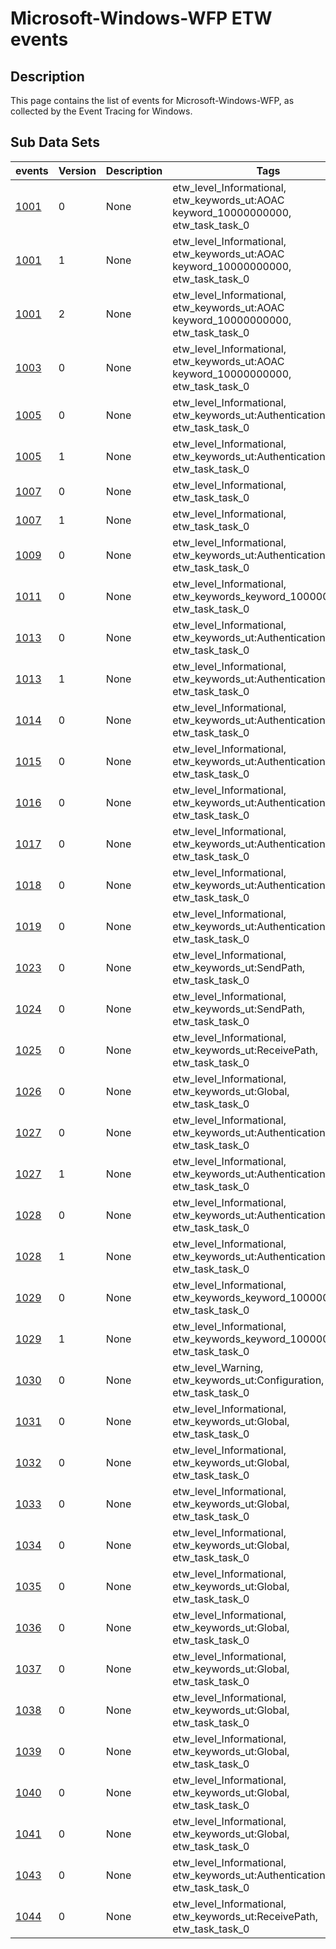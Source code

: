 # Microsoft-Windows-WFP ETW events

## Description
This page contains the list of events for Microsoft-Windows-WFP, as collected by the Event Tracing for Windows.

## Sub Data Sets
|events|Version|Description|Tags|
|---|---|---|---|
|[1001](events/event-1001.md)|0|None|etw_level_Informational, etw_keywords_ut:AOAC keyword_10000000000, etw_task_task_0|
|[1001](events/event-1001_v1.md)|1|None|etw_level_Informational, etw_keywords_ut:AOAC keyword_10000000000, etw_task_task_0|
|[1001](events/event-1001_v2.md)|2|None|etw_level_Informational, etw_keywords_ut:AOAC keyword_10000000000, etw_task_task_0|
|[1003](events/event-1003.md)|0|None|etw_level_Informational, etw_keywords_ut:AOAC keyword_10000000000, etw_task_task_0|
|[1005](events/event-1005.md)|0|None|etw_level_Informational, etw_keywords_ut:Authentication, etw_task_task_0|
|[1005](events/event-1005_v1.md)|1|None|etw_level_Informational, etw_keywords_ut:Authentication, etw_task_task_0|
|[1007](events/event-1007.md)|0|None|etw_level_Informational, etw_task_task_0|
|[1007](events/event-1007_v1.md)|1|None|etw_level_Informational, etw_task_task_0|
|[1009](events/event-1009.md)|0|None|etw_level_Informational, etw_keywords_ut:Authentication, etw_task_task_0|
|[1011](events/event-1011.md)|0|None|etw_level_Informational, etw_keywords_keyword_10000000000, etw_task_task_0|
|[1013](events/event-1013.md)|0|None|etw_level_Informational, etw_keywords_ut:Authentication, etw_task_task_0|
|[1013](events/event-1013_v1.md)|1|None|etw_level_Informational, etw_keywords_ut:Authentication, etw_task_task_0|
|[1014](events/event-1014.md)|0|None|etw_level_Informational, etw_keywords_ut:Authentication, etw_task_task_0|
|[1015](events/event-1015.md)|0|None|etw_level_Informational, etw_keywords_ut:Authentication, etw_task_task_0|
|[1016](events/event-1016.md)|0|None|etw_level_Informational, etw_keywords_ut:Authentication, etw_task_task_0|
|[1017](events/event-1017.md)|0|None|etw_level_Informational, etw_keywords_ut:Authentication, etw_task_task_0|
|[1018](events/event-1018.md)|0|None|etw_level_Informational, etw_keywords_ut:Authentication, etw_task_task_0|
|[1019](events/event-1019.md)|0|None|etw_level_Informational, etw_keywords_ut:Authentication, etw_task_task_0|
|[1023](events/event-1023.md)|0|None|etw_level_Informational, etw_keywords_ut:SendPath, etw_task_task_0|
|[1024](events/event-1024.md)|0|None|etw_level_Informational, etw_keywords_ut:SendPath, etw_task_task_0|
|[1025](events/event-1025.md)|0|None|etw_level_Informational, etw_keywords_ut:ReceivePath, etw_task_task_0|
|[1026](events/event-1026.md)|0|None|etw_level_Informational, etw_keywords_ut:Global, etw_task_task_0|
|[1027](events/event-1027.md)|0|None|etw_level_Informational, etw_keywords_ut:Authentication, etw_task_task_0|
|[1027](events/event-1027_v1.md)|1|None|etw_level_Informational, etw_keywords_ut:Authentication, etw_task_task_0|
|[1028](events/event-1028.md)|0|None|etw_level_Informational, etw_keywords_ut:Authentication, etw_task_task_0|
|[1028](events/event-1028_v1.md)|1|None|etw_level_Informational, etw_keywords_ut:Authentication, etw_task_task_0|
|[1029](events/event-1029.md)|0|None|etw_level_Informational, etw_keywords_keyword_10000000000, etw_task_task_0|
|[1029](events/event-1029_v1.md)|1|None|etw_level_Informational, etw_keywords_keyword_10000000000, etw_task_task_0|
|[1030](events/event-1030.md)|0|None|etw_level_Warning, etw_keywords_ut:Configuration, etw_task_task_0|
|[1031](events/event-1031.md)|0|None|etw_level_Informational, etw_keywords_ut:Global, etw_task_task_0|
|[1032](events/event-1032.md)|0|None|etw_level_Informational, etw_keywords_ut:Global, etw_task_task_0|
|[1033](events/event-1033.md)|0|None|etw_level_Informational, etw_keywords_ut:Global, etw_task_task_0|
|[1034](events/event-1034.md)|0|None|etw_level_Informational, etw_keywords_ut:Global, etw_task_task_0|
|[1035](events/event-1035.md)|0|None|etw_level_Informational, etw_keywords_ut:Global, etw_task_task_0|
|[1036](events/event-1036.md)|0|None|etw_level_Informational, etw_keywords_ut:Global, etw_task_task_0|
|[1037](events/event-1037.md)|0|None|etw_level_Informational, etw_keywords_ut:Global, etw_task_task_0|
|[1038](events/event-1038.md)|0|None|etw_level_Informational, etw_keywords_ut:Global, etw_task_task_0|
|[1039](events/event-1039.md)|0|None|etw_level_Informational, etw_keywords_ut:Global, etw_task_task_0|
|[1040](events/event-1040.md)|0|None|etw_level_Informational, etw_keywords_ut:Global, etw_task_task_0|
|[1041](events/event-1041.md)|0|None|etw_level_Informational, etw_keywords_ut:Global, etw_task_task_0|
|[1043](events/event-1043.md)|0|None|etw_level_Informational, etw_keywords_ut:Authentication, etw_task_task_0|
|[1044](events/event-1044.md)|0|None|etw_level_Informational, etw_keywords_ut:ReceivePath, etw_task_task_0|
